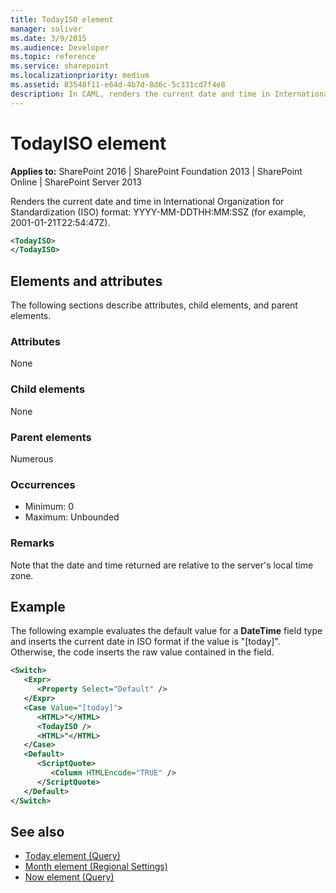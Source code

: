```yaml
---
title: TodayISO element
manager: soliver
ms.date: 3/9/2015
ms.audience: Developer
ms.topic: reference
ms.service: sharepoint
ms.localizationpriority: medium
ms.assetid: 83548f11-e64d-4b7d-8d6c-5c331cd7f4e8
description: In CAML, renders the current date and time in International Organization for Standardization (ISO) format.
---
```


# TodayISO element

**Applies to:** SharePoint 2016 | SharePoint Foundation 2013 | SharePoint Online | SharePoint Server 2013
  
Renders the current date and time in International Organization for Standardization (ISO) format: YYYY-MM-DDTHH:MM:SSZ (for example, 2001-01-21T22:54:47Z).
  
```XML
<TodayISO>
</TodayISO>
```

## Elements and attributes

The following sections describe attributes, child elements, and parent elements.

### Attributes

None
   
### Child elements

None
   
### Parent elements

Numerous 
   
### Occurrences

- Minimum: 0
- Maximum: Unbounded  
   
### Remarks

Note that the date and time returned are relative to the server's local time zone.
  
## Example

The following example evaluates the default value for a **DateTime** field type and inserts the current date in ISO format if the value is "[today]". Otherwise, the code inserts the raw value contained in the field. 
  
```XML
<Switch>
   <Expr>
      <Property Select="Default" />
   </Expr>
   <Case Value="[today]">
      <HTML>"</HTML>
      <TodayISO />
      <HTML>"</HTML>
   </Case>
   <Default>
      <ScriptQuote>
         <Column HTMLEncode="TRUE" />
      </ScriptQuote>
   </Default>
</Switch>
```

## See also

- [Today element (Query)](today-element-query.md)
- [Month element (Regional Settings)](month-element-regional-settings.md) 
- [Now element (Query)](now-element-query.md)
